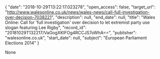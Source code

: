 {
  "date": "2018-10-29T13:22:17.023278", 
  "open_access": false, 
  "target_url": "http://www.walesonline.co.uk/news/wales-news/call-full-investigation-over-decision-7038221", 
  "description": null, 
  "end_date": null, 
  "title": "Wales Online: Call for 'full investigation' over decision to let extremist party use slogan featuring Lee Rigby", 
  "record_id": "20181029T132217/VaGogXKlFOg4RCCJS7oWhA==", 
  "publisher": "walesonline.co.uk", 
  "start_date": null, 
  "subject": "European Parliament Elections 2014"
}

None